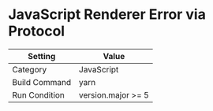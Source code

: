 # JavaScript Renderer Error via Protocol

| Setting       | Value              |
| ------------- | ------------------ |
| Category      | JavaScript         |
| Build Command | yarn               |
| Run Condition | version.major >= 5 |
